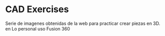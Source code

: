 # CAD Exercises

Serie de imagenes obtenidas de la web para practicar crear piezas en 3D. en Lo personal uso Fusion 360 
